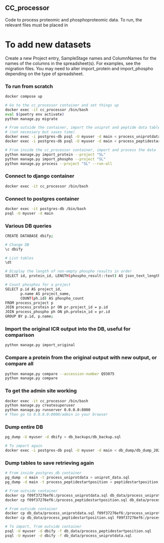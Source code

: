 ## CC_processor

Code to process proteomic and phosphoproteomic data.
To run, the relevant files must be placed in 

# To add new datasets

Create a new Project entry, SampleStage names and ColumnNames for the names of the columns in the spreadsheet(s). For examples, see the migration files.
You may need to alter import_protein and import_phospho depending on the type of spreadsheet.


### To run from scratch
```sh
docker compose up

# Go to the cc_processor container and set things up
docker exec -it cc_processor /bin/bash
eval $(poetry env activate)
python manage.py migrate

# From outside the container, import the uniprot and peptide data tables
# (not necessary but saves time)
docker exec -i postgres-db psql -U myuser -d main < process_uniprotdata_2025_07_19.sql
docker exec -i postgres-db psql -U myuser -d main < process_peptidestartposition_2025_07_19.sql

# From inside the cc_processor container, import and process the data
python manage.py import_protein --project "SL"
python manage.py import_phospho --project "SL"
python manage.py process --project "SL" --run-all
```

### Connect to django container
```sh
docker exec -it cc_processor /bin/bash
```

### Connect to postgres container
```sh
docker exec -it postgres-db /bin/bash
psql -U myuser -d main
```

### Various DB queries
```sh
CREATE DATABASE dbify;

# Change DB
\c dbify

# List tables
\dt

# Display the length of non-empty phospho results in order
SELECT id, protein_id, LENGTH(phospho_result::text) AS json_text_length FROM process_runresult where phospho_result != '{}' order by json_text_length asc;

# Count phosphos for a project
SELECT p.id AS project_id,
       p.name AS project_name,
       COUNT(ph.id) AS phospho_count
FROM process_project p
JOIN process_protein pr ON pr.project_id = p.id
JOIN process_phospho ph ON ph.protein_id = pr.id
GROUP BY p.id, p.name;

```

### Import the original ICR output into the DB, useful for comparison
```sh
python manage.py import_original
```

### Compare a protein from the original output with new output, or compare all
```sh
python manage.py compare --accession-number Q93075
python manage.py compare
```

### To get the admin site working
```sh
docker exec -it cc_processor /bin/bash
python manage.py createsuperuser
python manage.py runserver 0.0.0.0:8000
# Then go to 0.0.0.0:8000/admin in your browser
```

### Dump entire DB
``` sh
pg_dump -U myuser -d dbify > db_backups/db_backup.sql

# To import again
docker exec -i postgres-db psql -U myuser -d main < db_dump/db_dump_2025_07_31.sql
```

### Dump tables to save retrieving again
```sh
# From inside postgres_db container
pg_dump -d main -t process_uniprotdata > uniprot_data.sql
pg_dump -d main -t process_peptidestartposition > peptidestartposition.sql

# From outside container
docker cp f09f37276ef6:/process_uniprotdata.sql db_data/process_uniprotdata.sql
docker cp f09f37276ef6:/process_peptidestartposition.sql db_data/process_peptidestartposition.

# From outside container
docker cp db_data/process_uniprotdata.sql f09f37276ef6:/process_uniprotdata.sql 
docker cp db_data/process_peptidestartposition.sql f09f37276ef6:/process_peptidestartposition.sql 

# To import, from outside container
psql -U myuser -d dbify -f db_data/process_peptidestartposition.sql
psql -U myuser -d dbify -f db_data/process_uniprotdata.sql
```
